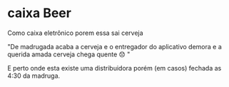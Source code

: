 # caixa Beer
Como caixa eletrônico porem essa sai cerveja 


"De madrugada acaba a cerveja e o entregador do aplicativo demora e a querida amada cerveja chega quente 😞️ "


E perto onde esta existe uma distribuidora porém (em casos) fechada as 4:30 da madruga.


